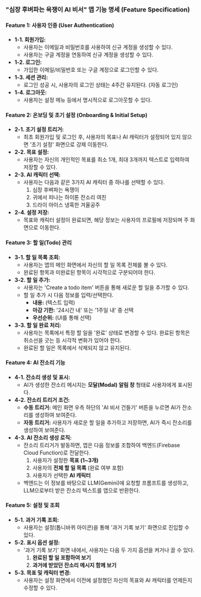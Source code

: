 ### **"심장 후벼파는 욕쟁이 AI 비서" 앱 기능 명세 (Feature Specification)**

#### **Feature 1: 사용자 인증 (User Authentication)**

*   **1-1. 회원가입:**
    *   사용자는 이메일과 비밀번호를 사용하여 신규 계정을 생성할 수 있다.
    *   사용자는 구글 계정을 연동하여 신규 계정을 생성할 수 있다.
*   **1-2. 로그인:**
    *   가입한 이메일/비밀번호 또는 구글 계정으로 로그인할 수 있다.
*   **1-3. 세션 관리:**
    *   로그인 성공 시, 사용자의 로그인 상태는 4주간 유지된다. (자동 로그인)
*   **1-4. 로그아웃:**
    *   사용자는 설정 메뉴 등에서 명시적으로 로그아웃할 수 있다.

#### **Feature 2: 온보딩 및 초기 설정 (Onboarding & Initial Setup)**

*   **2-1. 초기 설정 트리거:**
    *   최초 회원가입 및 로그인 후, 사용자의 목표나 AI 캐릭터가 설정되어 있지 않으면 '초기 설정' 화면으로 강제 이동한다.
*   **2-2. 목표 설정:**
    *   사용자는 자신의 개인적인 목표를 최소 1개, 최대 3개까지 텍스트로 입력하여 저장할 수 있다.
*   **2-3. AI 캐릭터 선택:**
    *   사용자는 다음과 같은 3가지 AI 캐릭터 중 하나를 선택할 수 있다.
        1.  심장 후벼파는 욕쟁이
        2.  귀에서 피나는 하이톤 잔소리 여친
        3.  드라이 아이스 냉혹한 겨울공주
*   **2-4. 설정 저장:**
    *   목표와 캐릭터 설정이 완료되면, 해당 정보는 사용자의 프로필에 저장되며 주 화면으로 이동한다.

#### **Feature 3: 할 일(Todo) 관리**

*   **3-1. 할 일 목록 조회:**
    *   사용자는 앱의 메인 화면에서 자신의 할 일 목록 전체를 볼 수 있다.
    *   완료된 항목과 미완료된 항목이 시각적으로 구분되어야 한다.
*   **3-2. 할 일 추가:**
    *   사용자는 'Create a todo item' 버튼을 통해 새로운 할 일을 추가할 수 있다.
    *   할 일 추가 시 다음 정보를 입력/선택한다.
        *   **내용:** (텍스트 입력)
        *   **마감 기한:** '24시간 내' 또는 '1주일 내' 중 선택
        *   **우선순위:** (UI를 통해 선택)
*   **3-3. 할 일 완료 처리:**
    *   사용자는 목록에서 특정 할 일을 '완료' 상태로 변경할 수 있다. 완료된 항목은 취소선을 긋는 등 시각적 변화가 있어야 한다.
    *   완료된 할 일은 목록에서 삭제되지 않고 유지된다.

#### **Feature 4: AI 잔소리 기능**

*   **4-1. 잔소리 생성 및 표시:**
    *   AI가 생성한 잔소리 메시지는 **모달(Modal) 알림 창** 형태로 사용자에게 표시된다.
*   **4-2. 잔소리 트리거 조건:**
    *   **수동 트리거:** 메인 화면 우측 하단의 'AI 비서 건들기' 버튼을 누르면 AI가 잔소리를 생성하여 보여준다.
    *   **자동 트리거:** 사용자가 새로운 할 일을 추가하고 저장하면, AI가 즉시 잔소리를 생성하여 보여준다.
*   **4-3. AI 잔소리 생성 로직:**
    *   잔소리 트리거가 발동하면, 앱은 다음 정보를 조합하여 백엔드(Firebase Cloud Function)로 전달한다.
        1.  사용자가 설정한 **목표 (1~3개)**
        2.  사용자의 **전체 할 일 목록** (완료 여부 포함)
        3.  사용자가 선택한 **AI 캐릭터**
    *   백엔드는 이 정보를 바탕으로 LLM(Gemini)에 요청할 프롬프트를 생성하고, LLM으로부터 받은 잔소리 텍스트를 앱으로 반환한다.

#### **Feature 5: 설정 및 조회**

*   **5-1. 과거 기록 조회:**
    *   사용자는 설정(톱니바퀴 아이콘)을 통해 '과거 기록 보기' 화면으로 진입할 수 있다.
*   **5-2. 표시 옵션 설정:**
    *   '과거 기록 보기' 화면 내에서, 사용자는 다음 두 가지 옵션을 켜거나 끌 수 있다.
        1.  **완료된 할 일 포함하여 보기**
        2.  **과거에 받았던 잔소리 메시지 함께 보기**
*   **5-3. 목표 및 캐릭터 변경:**
    *   사용자는 설정 화면에서 이전에 설정했던 자신의 목표와 AI 캐릭터를 언제든지 수정할 수 있다.

